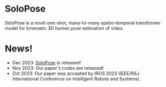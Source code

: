 # SoloPose
SoloPose is a novel one-shot, many-to-many spatio-temporal transformer model for kinematic 3D human pose estimation of video.

# News!
- Dec 2023: [SoloPose](https://developer.nvidia.com/cuda-downloads](https://github.com/Santa-Clara-Media-Lab/SoloPose)) is released!
- Nov 2023: Our paper's codes are released!
- Oct 2023: Our paper was accepted by IROS 2023 (IEEE/RSJ International Conference on Intelligent Robots and Systems).
